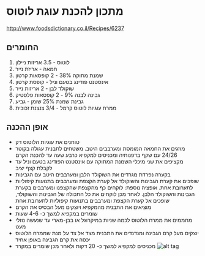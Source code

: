 # מתכון להכנת עוגת לוטוס
http://www.foodsdictionary.co.il/Recipes/6237
## החומרים
1. לוטוס - 3.5 אריזות ניילון
2. חמאה - אריזת נייר
3. שמנת מתוקה 38% - 2 קופסאות קרטון
4. אינסטנט פודינג בטעם וניל - קופסת קרטון
5. שוקולד לבן - 2 אריזות נייר
6. גבינה לבנה 9% - 2 קופסאות פלסטיק
7. גבינת שמנת 25% שומן - גביע
8. ממרח עוגיות לוטוס קרמל - 3/4 צנצנת זכוכית
## אופן ההכנה
* טוחנים את עוגיות הלוטוס דק
* מוזגים את החמאה המומסת ומערבבים היטב. משטחים לתבנית עגולה בקוטר 24/26 עם שקף בדפנותיה ומכניסים למקפיא כרבע שעה עד להכנת הקרם
* מקציפים את שני מיכלי השמנת המתוקה עם אינסטנט הפודינג בטעם וניל עד לקבלת קצף יציב
* בקערה נפרדת מגרדים את השוקולד הלבן ומערבבים היטב עם הגבינות
* שופכים את קערת הגבינות והשוקולד אל קערת הקצפת ומערבבים בתנועות קיפוליות לתערובת אחת. אופציה נוספת: לוקחים כף מהקצפת שהקצפנו ומערבבים בקערת הגבינות והשוקולד הלבן. לאחר מכן לוקחים את כל התכולה של הגבינות והשוקולד, שופכים אל קערת הקצפת ומערבבים בתנועות קיפוליות לתערובת אחת
* מוציאים את התבנית מהמקפיא ויוצקים מעל הבסיס את הקרם
* שומרים במקפיא למשך כ- 4-6 שעות
* מחממים את ממרח הלוטוס לכמה שניות במיקרוגל או בבן-מארי עד שנעשה נוזלי מעט
* יוצקים מעל קרם הגבינה ומנדנדים את התבנית מצד אל צד על מנת שממרח הלוטוס יכסה את קרם הגבינה באופן אחיד
* מכניסים למקפיא למשך כ- 20 דקות ולאחר מכן שומרים במקרר
![alt tag](http://st1.foodsd.co.il/Images/Recipes/xxl/Recipe-6237-QTHSWJhPku0l870D.jpg)
